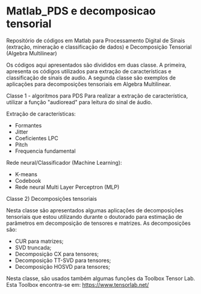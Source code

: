 # Matlab_PDS e decomposicao tensorial

Repositório de códigos em Matlab para Processamento Digital de Sinais (extração, mineração e classificação de dados) e Decomposição Tensorial (Algebra Multilinear)

Os códigos aqui apresentados são divididos em duas classe. A primeira, apresenta os códigos utilizados para extração de características e classificação de sinais de audio. A segunda classe são exemplos de aplicações para decomposições tensoriais em Algebra Multilinear.

Classe 1 - algoritmos para PDS
Para realizar a extração de característica, utilizar a função "audioread" para leitura do sinal de áudio.

Extração de características:
- Formantes
- Jitter
- Coeficientes LPC
- Pitch
- Frequencia fundamental

Rede neural/Classificador (Machine Learning): 
- K-means
- Codebook
- Rede neural  Multi Layer Perceptron (MLP)


Classe 2) Decomposições tensoriais

Nesta classe são apresentados algumas aplicações de decomposições tensoriais que estou utilizando durante o doutorado para estimação de parâmetros em decomposição de tensores e matrizes.
As decomposições são:
- CUR para matrizes;
- SVD truncada;
- Decomposição CX para tensores;
- Decomposição TT-SVD para tensores;
- Decomposição HOSVD para tensores;

Nesta classe, são usados também algumas funções da Toolbox Tensor Lab.
Esta Toolbox encontra-se em: https://www.tensorlab.net/

